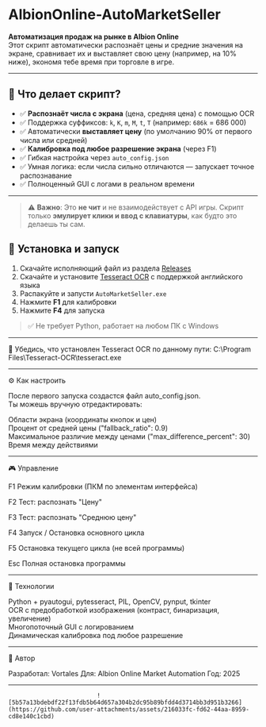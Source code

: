 # AlbionOnline-AutoMarketSeller

**Автоматизация продаж на рынке в Albion Online**  
Этот скрипт автоматически распознаёт цены и средние значения на экране, сравнивает их и выставляет свою цену (например, на 10% ниже), экономя тебе время при торговле в игре.

---

## 🎯 Что делает скрипт?

- ✅ **Распознаёт числа с экрана** (цена, средняя цена) с помощью OCR
- ✅ Поддержка суффиксов: `k`, `K`, `m`, `M`, `t`, `T` (например: `686k` = 686 000)
- ✅ Автоматически **выставляет цену** (по умолчанию 90% от первого числа или средней)
- ✅ **Калибровка под любое разрешение экрана** (через F1)
- ✅ Гибкая настройка через `auto_config.json`
- ✅ Умная логика: если числа сильно отличаются — запускает точное распознавание
- ✅ Полноценный GUI с логами в реальном времени

---

> ⚠️ **Важно**: Это **не чит** и не взаимодействует с API игры. Скрипт только **эмулирует клики и ввод с клавиатуры**, как будто это делаешь ты сам.

## 🚀 Установка и запуск

1. Скачайте исполняющий файл из раздела [Releases](https://github.com/Vortales/AlbionOnline-AutoMarketSeller/releases)
2. Скачайте и установите [Tesseract OCR](https://sourceforge.net/projects/tesseract-ocr.mirror/files/5.5.0/tesseract-ocr-w64-setup-5.5.0.20241111.exe/download) с поддержкой английского языка
3. Распакуйте и запусти `AutoMarketSeller.exe`
4. Нажмите **F1** для калибровки
5. Нажмите **F4** для запуска

> ✅ Не требует Python, работает на любом ПК с Windows

---

🔧 Убедись, что установлен Tesseract OCR по данному пути:
C:\Program Files\Tesseract-OCR\tesseract.exe

---

⚙️ Как настроить

После первого запуска создастся файл auto_config.json. \
Ты можешь вручную отредактировать: 

Области экрана (координаты кнопок и цен) \
Процент от средней цены ("fallback_ratio": 0.9) \
Максимальное различие между ценами ("max_difference_percent": 30) \
Время между действиями

---

🎮 Управление

F1
Режим калибровки (ПКМ по элементам интерфейса)

F2
Тест: распознать "Цену"

F3
Тест: распознать "Среднюю цену"

F4
Запуск / Остановка основного цикла

F5
Остановка текущего цикла (не всей программы)

Esc
Полная остановка программы

---

🧰 Технологии

Python + pyautogui, pytesseract, PIL, OpenCV, pynput, tkinter \
OCR с предобработкой изображения (контраст, бинаризация, увеличение) \
Многопоточный GUI с логированием \
Динамическая калибровка под любое разрешение 

---

💬 Автор

Разработал: Vortales
Для: Albion Online Market Automation
Год: 2025

---
                             ![5b57a13bdebdf22f13fdb5b64d657a304b2dc95b89bfdd4d3714bb3d951b3266](https://github.com/user-attachments/assets/216033fc-fd62-44aa-8959-cd8e140c1cbd)


